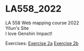 # LA558_2022
LA 558 Web mapping course 2022  
Yilun's Site  
I love Genshin Impact!

Exercises:
[Exercise 2a](https://yiluny217.github.io/LA558_2022/web/ex2a.html)
[Exercise 2b](https://yiluny217.github.io/LA558_2022/web/ex2b.html)
